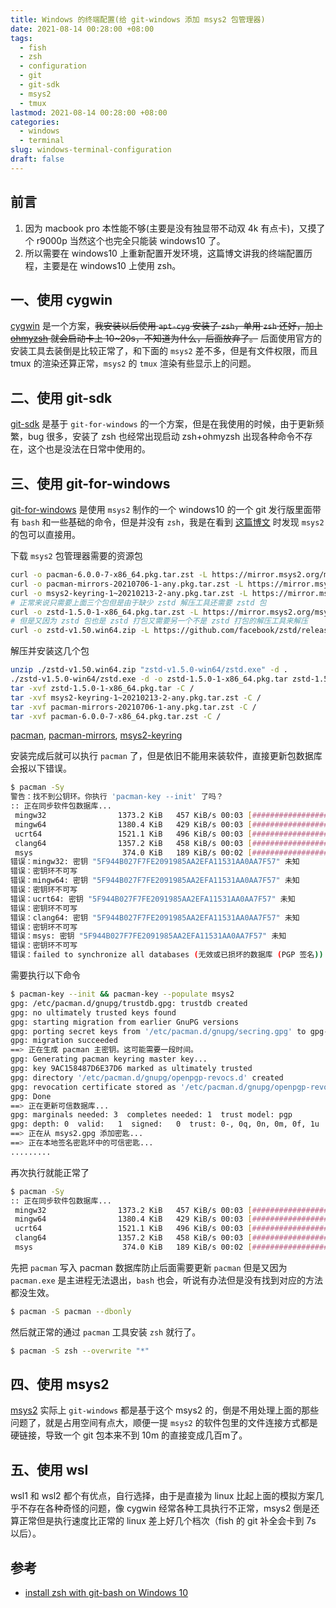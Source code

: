 ```yaml
---
title: Windows 的终端配置(给 git-windows 添加 msys2 包管理器)
date: 2021-08-14 00:28:00 +08:00
tags:
  - fish
  - zsh
  - configuration
  - git
  - git-sdk
  - msys2
  - tmux
lastmod: 2021-08-14 00:28:00 +08:00
categories:
  - windows
  - terminal
slug: windows-terminal-configuration
draft: false
---
```


## 前言

1. 因为 macbook pro 本性能不够(主要是没有独显带不动双 4k 有点卡)，又摸了个 r9000p 当然这个也完全只能装 windows10 了。
2. 所以需要在 windows10 上重新配置开发环境，这篇博文讲我的终端配置历程，主要是在 windows10 上使用 zsh。

## 一、使用 cygwin

[cygwin](https://www.cygwin.com/) 是一个方案，~~我安装以后使用 `apt-cyg` 安装了 `zsh`，单用 `zsh` 还好，加上 [ohmyzsh](https://github.com/ohmyzsh/ohmyzsh) 就会启动卡上 10~20s，不知道为什么，后面放弃了。~~ 后面使用官方的安装工具去装倒是比较正常了，和下面的 `msys2` 差不多，但是有文件权限，而且 tmux 的渲染还算正常，`msys2` 的 `tmux` 渲染有些显示上的问题。

## 二、使用 git-sdk

[git-sdk](https://github.com/git-for-windows/git-sdk-64) 是基于 `git-for-windows` 的一个方案，但是在我使用的时候，由于更新频繁，bug 很多，安装了 zsh 也经常出现启动 zsh+ohmyzsh 出现各种命令不存在，这个也是没法在日常中使用的。

## 三、使用 git-for-windows

[git-for-windows](https://github.com/git-for-windows/git) 是使用 `msys2` 制作的一个 windows10 的一个 git 发行版里面带有 `bash` 和一些基础的命令，但是并没有 `zsh`，我是在看到 [这篇博文](http://i.lckiss.com/?p=6268) 时发现 `msys2` 的包可以直接用。

下载 `msys2` 包管理器需要的资源包
```sh
curl -o pacman-6.0.0-7-x86_64.pkg.tar.zst -L https://mirror.msys2.org/msys/x86_64/pacman-6.0.0-7-x86_64.pkg.tar.zst
curl -o pacman-mirrors-20210706-1-any.pkg.tar.zst -L https://mirror.msys2.org/msys/x86_64/pacman-mirrors-20210706-1-any.pkg.tar.zst
curl -o msys2-keyring-1~20210213-2-any.pkg.tar.zst -L https://mirror.msys2.org/msys/x86_64/msys2-keyring-1~20210213-2-any.pkg.tar.zst
# 正常来说只需要上面三个包但是由于缺少 zstd 解压工具还需要 zstd 包
curl -o zstd-1.5.0-1-x86_64.pkg.tar.zst -L https://mirror.msys2.org/msys/x86_64/zstd-1.5.0-1-x86_64.pkg.tar.zst
# 但是又因为 zstd 包也是 zstd 打包又需要另一个不是 zstd 打包的解压工具来解压
curl -o zstd-v1.50.win64.zip -L https://github.com/facebook/zstd/releases/download/v1.5.0/zstd-v1.5.0-win64.zip
```

解压并安装这几个包
```sh
unzip ./zstd-v1.50.win64.zip "zstd-v1.5.0-win64/zstd.exe" -d .
./zstd-v1.5.0-win64/zstd.exe -d -o zstd-1.5.0-1-x86_64.pkg.tar zstd-1.5.0-1-x86_64.pkg.tar.zst
tar -xvf zstd-1.5.0-1-x86_64.pkg.tar -C /
tar -xvf msys2-keyring-1~20210213-2-any.pkg.tar.zst -C /
tar -xvf pacman-mirrors-20210706-1-any.pkg.tar.zst -C /
tar -xvf pacman-6.0.0-7-x86_64.pkg.tar.zst -C /
```


[pacman](https://packages.msys2.org/package/pacman?repo=msys&variant=x86_64), [pacman-mirrors](https://packages.msys2.org/package/pacman-mirrors?repo=msys&variant=x86_64), [msys2-keyring](https://packages.msys2.org/package/msys2-keyring?repo=msys&variant=x86_64)

安装完成后就可以执行 `pacman` 了，但是依旧不能用来装软件，直接更新包数据库会报以下错误。
```sh
$ pacman -Sy
警告：找不到公钥环。你执行 'pacman-key --init' 了吗？
:: 正在同步软件包数据库...
 mingw32                1373.2 KiB   457 KiB/s 00:03 [###########################] 100%
 mingw64                1380.4 KiB   429 KiB/s 00:03 [###########################] 100%
 ucrt64                 1521.1 KiB   496 KiB/s 00:03 [###########################] 100%
 clang64                1357.2 KiB   458 KiB/s 00:03 [###########################] 100%
 msys                    374.0 KiB   189 KiB/s 00:02 [###########################] 100%
错误：mingw32: 密钥 "5F944B027F7FE2091985AA2EFA11531AA0AA7F57" 未知
错误：密钥环不可写
错误：mingw64: 密钥 "5F944B027F7FE2091985AA2EFA11531AA0AA7F57" 未知
错误：密钥环不可写
错误：ucrt64: 密钥 "5F944B027F7FE2091985AA2EFA11531AA0AA7F57" 未知
错误：密钥环不可写
错误：clang64: 密钥 "5F944B027F7FE2091985AA2EFA11531AA0AA7F57" 未知
错误：密钥环不可写
错误：msys: 密钥 "5F944B027F7FE2091985AA2EFA11531AA0AA7F57" 未知
错误：密钥环不可写
错误：failed to synchronize all databases (无效或已损坏的数据库 (PGP 签名))
```

需要执行以下命令
```sh
$ pacman-key --init && pacman-key --populate msys2
gpg: /etc/pacman.d/gnupg/trustdb.gpg: trustdb created
gpg: no ultimately trusted keys found
gpg: starting migration from earlier GnuPG versions
gpg: porting secret keys from '/etc/pacman.d/gnupg/secring.gpg' to gpg-agent
gpg: migration succeeded
==> 正在生成 pacman 主密钥。这可能需要一段时间。
gpg: Generating pacman keyring master key...
gpg: key 9AC158487D6E37D6 marked as ultimately trusted
gpg: directory '/etc/pacman.d/gnupg/openpgp-revocs.d' created
gpg: revocation certificate stored as '/etc/pacman.d/gnupg/openpgp-revocs.d/BC2F4FC1BC5EE78C37AA2AC89AC158487D6E37D6.rev'
gpg: Done
==> 正在更新可信数据库...
gpg: marginals needed: 3  completes needed: 1  trust model: pgp
gpg: depth: 0  valid:   1  signed:   0  trust: 0-, 0q, 0n, 0m, 0f, 1u
==> 正在从 msys2.gpg 添加密匙...
==> 正在本地签名密匙环中的可信密匙...
.........
```

再次执行就能正常了

``` sh
$ pacman -Sy
:: 正在同步软件包数据库...
 mingw32                1373.2 KiB   457 KiB/s 00:03 [###########################] 100%
 mingw64                1380.4 KiB   429 KiB/s 00:03 [###########################] 100%
 ucrt64                 1521.1 KiB   496 KiB/s 00:03 [###########################] 100%
 clang64                1357.2 KiB   458 KiB/s 00:03 [###########################] 100%
 msys                    374.0 KiB   189 KiB/s 00:02 [###########################] 100%
```

先把 `pacman` 写入 pacman 数据库防止后面需要更新 `pacman` 但是又因为 `pacman.exe` 是主进程无法退出，`bash` 也会，听说有办法但是没有找到对应的方法都没生效。

```sh
$ pacman -S pacman --dbonly
```

然后就正常的通过 `pacman` 工具安装 `zsh` 就行了。
``` bash
$ pacman -S zsh --overwrite "*"
```

## 四、使用 msys2

[msys2](https://www.msys2.org/) 实际上 `git-windows` 都是基于这个 msys2 的，倒是不用处理上面的那些问题了，就是占用空间有点大，顺便一提 `msys2` 的软件包里的文件连接方式都是硬链接，导致一个 git 包本来不到 10m 的直接变成几百m了。

## 五、使用 wsl

wsl1 和 wsl2 都个有优点，自行选择，由于是直接为 linux 比起上面的模拟方案几乎不存在各种奇怪的问题，像 cygwin 经常各种工具执行不正常，msys2 倒是还算正常但是执行速度比正常的 linux 差上好几个档次（fish 的 git 补全会卡到 7s 以后）。


## 参考

- [install zsh with git-bash on Windows 10](http://i.lckiss.com/?p=6268)
